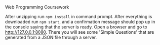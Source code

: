 Web Programming Coursework

After unzipping run  `npm install` in command prompt.
After everything is downloaded run `npm start`, and a confirmation message should pop up in the console saying that the server is ready.
Open a browser and go to http://127.0.0.1:8080.
There you will see some 'Simple Questions' that are generated from a JSON file through a server.
